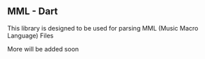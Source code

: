 MML - Dart
----------
This library is designed to be used for parsing MML (Music Macro Language) Files
 
 More will be added soon